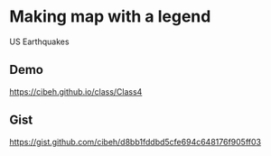 # Making map with a legend
US Earthquakes
## Demo
https://cibeh.github.io/class/Class4
## Gist
https://gist.github.com/cibeh/d8bb1fddbd5cfe694c648176f905ff03
